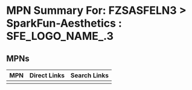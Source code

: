 



# MPN Summary For: FZSASFELN3 > SparkFun-Aesthetics : SFE_LOGO_NAME_.3

## MPNs
  

|MPN|Direct Links|Search Links|
| :--- | :--- | :--- |
||||
